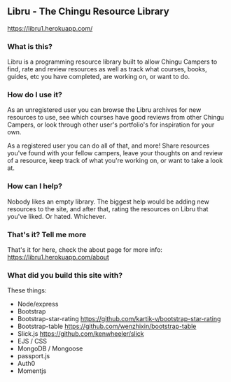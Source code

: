 ## Libru - The Chingu Resource Library
https://libru1.herokuapp.com/

### What is this?
Libru is a programming resource library built to allow Chingu Campers to find, rate and review resources as well as track what courses, books, guides, etc you have completed, are working on, or want to do.

### How do I use it?
As an unregistered user you can browse the Libru archives for new resources to use, see which courses have good reviews from other Chingu Campers, or look through other user's portfolio's for inspiration for your own.

As a registered user you can do all of that, and more! Share resources you've found with your fellow campers, leave your thoughts on and review of a resource,  keep track of what you're working on, or want to take a look at.

### How can I help?
Nobody likes an empty library. The biggest help would be adding new resources to the site, and after that, rating the resources on Libru that you've liked. Or hated. Whichever.

### That's it? Tell me more
That's it for here, check the about page for more info: https://libru1.herokuapp.com/about

### What did you build this site with?
These things:

- Node/express
- Bootstrap
- Bootstrap-star-rating https://github.com/kartik-v/bootstrap-star-rating
- Bootstrap-table https://github.com/wenzhixin/bootstrap-table
- Slick.js https://github.com/kenwheeler/slick
- EJS / CSS
- MongoDB / Mongoose
- passport.js
- Auth0
- Momentjs
